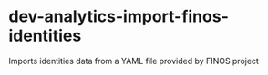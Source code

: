 # dev-analytics-import-finos-identities
Imports identities data from a YAML file provided by FINOS project

